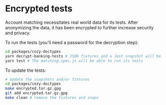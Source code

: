 Encrypted tests
===============

Account matching necessitates real world data for its tests. After
anonymizing the data, it has been encrypted to further increase
security and privacy.

To run the tests (you'll need a password for the decryption step): 

```bash
cd packages/cozy-doctypes
yarn decrypt-banking-tests # JSON fixtures and a Jest snapshot will be decrypted
yarn test # The matching.spec.js will be able to run its tests
```

To update the tests:

```bash
# Update the snapshots and/or fixtures
cd packages/cozy-doctypes
make encrypted.tar.gz.gpg
git add encrypted.tar.gz.gpg
make clean # remove the fixtures and snaps
```
